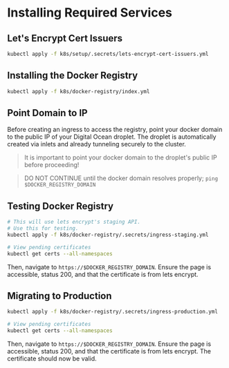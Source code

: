 # Installing Required Services

## Let's Encrypt Cert Issuers

```bash
kubectl apply -f k8s/setup/.secrets/lets-encrypt-cert-issuers.yml
```

## Installing the Docker Registry

```bash
kubectl apply -f k8s/docker-registry/index.yml
```

## Point Domain to IP

Before creating an ingress to access the registry, point your docker domain to the public IP of your Digital Ocean droplet. The droplet is automatically created via inlets and already tunneling securely to the cluster.

> It is important to point your docker domain to the droplet's public IP before proceeding!

> DO NOT CONTINUE until the docker domain resolves properly; `ping $DOCKER_REGISTRY_DOMAIN`

## Testing Docker Registry

```bash
# This will use lets encrypt's staging API.
# Use this for testing.
kubectl apply -f k8s/docker-registry/.secrets/ingress-staging.yml

# View pending certificates
kubectl get certs --all-namespaces
```

Then, navigate to `https://$DOCKER_REGISTRY_DOMAIN`. Ensure the page is accessible, status 200, and that the certificate is from lets encrypt.

## Migrating to Production

```bash
kubectl apply -f k8s/docker-registry/.secrets/ingress-production.yml

# View pending certificates
kubectl get certs --all-namespaces
```

Then, navigate to `https://$DOCKER_REGISTRY_DOMAIN`. Ensure the page is accessible, status 200, and that the certificate is from lets encrypt. The certificate should now be valid.
